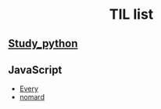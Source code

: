 <h1 align="center">  
    TIL list
</h1>

## [Study_python](https://github.com/kimhan0421/TIL/tree/master/Study_python)
## JavaScript
+ [Every](https://github.com/kimhan0421/TIL/tree/master/JavaScript/Every_c)
+ [nomard](https://github.com/kimhan0421/TIL/tree/master/JavaScript/nomard)
